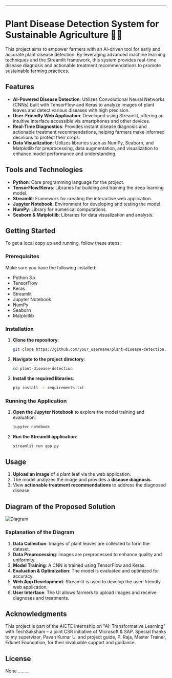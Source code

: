 ------
# Plant Disease Detection System for Sustainable Agriculture 🌱🚀

This project aims to empower farmers with an AI-driven tool for early and accurate plant disease detection. By leveraging advanced machine learning techniques and the Streamlit framework, this system provides real-time disease diagnosis and actionable treatment recommendations to promote sustainable farming practices.

## Features
- **AI-Powered Disease Detection**: Utilizes Convolutional Neural Networks (CNNs) built with TensorFlow and Keras to analyze images of plant leaves and detect various diseases with high precision.
- **User-Friendly Web Application**: Developed using Streamlit, offering an intuitive interface accessible via smartphones and other devices.
- **Real-Time Diagnostics**: Provides instant disease diagnosis and actionable treatment recommendations, helping farmers make informed decisions to protect their crops.
- **Data Visualization**: Utilizes libraries such as NumPy, Seaborn, and Matplotlib for preprocessing, data augmentation, and visualization to enhance model performance and understanding.

## Tools and Technologies
- **Python**: Core programming language for the project.
- **TensorFlow/Keras**: Libraries for building and training the deep learning model.
- **Streamlit**: Framework for creating the interactive web application.
- **Jupyter Notebook**: Environment for developing and testing the model.
- **NumPy**: Library for numerical computations.
- **Seaborn & Matplotlib**: Libraries for data visualization and analysis.

## Getting Started
To get a local copy up and running, follow these steps:

### Prerequisites
Make sure you have the following installed:
- Python 3.x
- TensorFlow
- Keras
- Streamlit
- Jupyter Notebook
- NumPy
- Seaborn
- Matplotlib

### Installation
1. **Clone the repository**:
    ```bash
    git clone https://github.com/your_username/plant-disease-detection.git
    ```
2. **Navigate to the project directory**:
    ```bash
    cd plant-disease-detection
    ```
3. **Install the required libraries**:
    ```bash
    pip install -r requirements.txt
    ```

### Running the Application
1. **Open the Jupyter Notebook** to explore the model training and evaluation:
    ```bash
    jupyter notebook
    ```
2. **Run the Streamlit application**:
    ```bash
    streamlit run app.py
    ```

## Usage
1. **Upload an image** of a plant leaf via the web application.
2. The model analyzes the image and provides a **disease diagnosis**.
3. View **actionable treatment recommendations** to address the diagnosed disease.

## Diagram of the Proposed Solution
![Diagram](diagram.png)

### Explanation of the Diagram
1. **Data Collection**: Images of plant leaves are collected to form the dataset.
2. **Data Preprocessing**: Images are preprocessed to enhance quality and uniformity.
3. **Model Training**: A CNN is trained using TensorFlow and Keras.
4. **Evaluation & Optimization**: The model is evaluated and optimized for accuracy.
5. **Web App Development**: Streamlit is used to develop the user-friendly web application.
6. **User Interface**: The UI allows farmers to upload images and receive diagnoses and treatments.

## Acknowledgments
This project is part of the AICTE Internship on "AI: Transformative Learning" with TechSaksham – a joint CSR initiative of Microsoft & SAP. Special thanks to my supervisor, Pavan Kumar U, and project guide, P. Raja, Master Trainer, Edunet Foundation, for their invaluable support and guidance.

## License
None
.........

